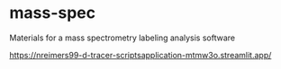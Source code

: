 # mass-spec
Materials for a mass spectrometry labeling analysis software

https://nreimers99-d-tracer-scriptsapplication-mtmw3o.streamlit.app/
